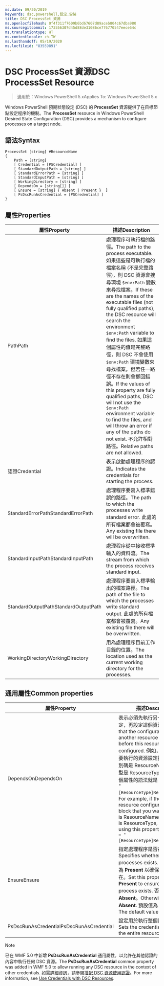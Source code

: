 ```yaml
---
ms.date: 09/20/2019
keywords: dsc,powershell,設定,安裝
title: DSC ProcessSet 資源
ms.openlocfilehash: 0f4f311f7609b6bd67607d89aceb804c67dba980
ms.sourcegitcommit: 173556307d45d88de31086ce776770547eece64c
ms.translationtype: HT
ms.contentlocale: zh-TW
ms.lasthandoff: 05/19/2020
ms.locfileid: "83559891"
---
```

# <a name="dsc-processset-resource"></a><span data-ttu-id="5798c-103">DSC ProcessSet 資源</span><span class="sxs-lookup"><span data-stu-id="5798c-103">DSC ProcessSet Resource</span></span>

> <span data-ttu-id="5798c-104">適用於：Windows PowerShell 5.x</span><span class="sxs-lookup"><span data-stu-id="5798c-104">Applies To: Windows PowerShell 5.x</span></span>

<span data-ttu-id="5798c-105">Windows PowerShell 預期狀態設定 (DSC) 的 **ProcessSet** 資源提供了在目標節點設定程序的機制。</span><span class="sxs-lookup"><span data-stu-id="5798c-105">The **ProcessSet** resource in Windows PowerShell Desired State Configuration (DSC) provides a mechanism to configure processes on a target node.</span></span>

## <a name="syntax"></a><span data-ttu-id="5798c-106">語法</span><span class="sxs-lookup"><span data-stu-id="5798c-106">Syntax</span></span>

```Syntax
ProcessSet [string] #ResourceName
{
    Path = [string]
    [ Credential = [PSCredential] ]
    [ StandardOutputPath = [string] ]
    [ StandardErrorPath = [string] ]
    [ StandardInputPath = [string] ]
    [ WorkingDirectory = [string] ]
    [ DependsOn = [string[]] ]
    [ Ensure = [string] { Absent | Present }  ]
    [ PsDscRunAsCredential = [PSCredential] ]
}
```

## <a name="properties"></a><span data-ttu-id="5798c-107">屬性</span><span class="sxs-lookup"><span data-stu-id="5798c-107">Properties</span></span>

|<span data-ttu-id="5798c-108">屬性</span><span class="sxs-lookup"><span data-stu-id="5798c-108">Property</span></span> |<span data-ttu-id="5798c-109">描述</span><span class="sxs-lookup"><span data-stu-id="5798c-109">Description</span></span> |
|---|---|
|<span data-ttu-id="5798c-110">Path</span><span class="sxs-lookup"><span data-stu-id="5798c-110">Path</span></span> |<span data-ttu-id="5798c-111">處理程序可執行檔的路徑。</span><span class="sxs-lookup"><span data-stu-id="5798c-111">The path to the process executable.</span></span> <span data-ttu-id="5798c-112">如果這些是可執行檔的檔案名稱 (不是完整路徑)，則 DSC 資源會搜尋環境 `$env:Path` 變數來尋找檔案。</span><span class="sxs-lookup"><span data-stu-id="5798c-112">If these are the names of the executable files (not fully qualified paths), the DSC resource will search the environment `$env:Path` variable to find the files.</span></span> <span data-ttu-id="5798c-113">如果這個屬性的值是完整路徑，則 DSC 不會使用 `$env:Path` 環境變數來尋找檔案，但若任一路徑不存在則會擲回錯誤。</span><span class="sxs-lookup"><span data-stu-id="5798c-113">If the values of this property are fully qualified paths, DSC will not use the `$env:Path` environment variable to find the files, and will throw an error if any of the paths do not exist.</span></span> <span data-ttu-id="5798c-114">不允許相對路徑。</span><span class="sxs-lookup"><span data-stu-id="5798c-114">Relative paths are not allowed.</span></span> |
|<span data-ttu-id="5798c-115">認證</span><span class="sxs-lookup"><span data-stu-id="5798c-115">Credential</span></span> |<span data-ttu-id="5798c-116">表示啟動處理程序的認證。</span><span class="sxs-lookup"><span data-stu-id="5798c-116">Indicates the credentials for starting the process.</span></span> |
|<span data-ttu-id="5798c-117">StandardErrorPath</span><span class="sxs-lookup"><span data-stu-id="5798c-117">StandardErrorPath</span></span> |<span data-ttu-id="5798c-118">處理程序要寫入標準錯誤的路徑。</span><span class="sxs-lookup"><span data-stu-id="5798c-118">The path to which the processes write standard error.</span></span> <span data-ttu-id="5798c-119">此處的所有檔案都會被覆寫。</span><span class="sxs-lookup"><span data-stu-id="5798c-119">Any existing file there will be overwritten.</span></span> |
|<span data-ttu-id="5798c-120">StandardInputPath</span><span class="sxs-lookup"><span data-stu-id="5798c-120">StandardInputPath</span></span> |<span data-ttu-id="5798c-121">處理程序從中接收標準輸入的資料流。</span><span class="sxs-lookup"><span data-stu-id="5798c-121">The stream from which the process receives standard input.</span></span> |
|<span data-ttu-id="5798c-122">StandardOutputPath</span><span class="sxs-lookup"><span data-stu-id="5798c-122">StandardOutputPath</span></span> |<span data-ttu-id="5798c-123">處理程序要寫入標準輸出的檔案路徑。</span><span class="sxs-lookup"><span data-stu-id="5798c-123">The path of the file to which the processes write standard output.</span></span> <span data-ttu-id="5798c-124">此處的所有檔案都會被覆寫。</span><span class="sxs-lookup"><span data-stu-id="5798c-124">Any existing file there will be overwritten.</span></span> |
|<span data-ttu-id="5798c-125">WorkingDirectory</span><span class="sxs-lookup"><span data-stu-id="5798c-125">WorkingDirectory</span></span> |<span data-ttu-id="5798c-126">用為處理程序目前工作目錄的位置。</span><span class="sxs-lookup"><span data-stu-id="5798c-126">The location used as the current working directory for the processes.</span></span> |

## <a name="common-properties"></a><span data-ttu-id="5798c-127">通用屬性</span><span class="sxs-lookup"><span data-stu-id="5798c-127">Common properties</span></span>

|<span data-ttu-id="5798c-128">屬性</span><span class="sxs-lookup"><span data-stu-id="5798c-128">Property</span></span> |<span data-ttu-id="5798c-129">描述</span><span class="sxs-lookup"><span data-stu-id="5798c-129">Description</span></span> |
|---|---|
|<span data-ttu-id="5798c-130">DependsOn</span><span class="sxs-lookup"><span data-stu-id="5798c-130">DependsOn</span></span> |<span data-ttu-id="5798c-131">表示必須先執行另一個資源的設定，再設定這個資源。</span><span class="sxs-lookup"><span data-stu-id="5798c-131">Indicates that the configuration of another resource must run before this resource is configured.</span></span> <span data-ttu-id="5798c-132">例如，如果第一個想要執行的資源設定指令碼區塊識別碼是 ResourceName，而其類型是 ResourceType，則使用這個屬性的語法就是 `DependsOn = "[ResourceType]ResourceName"`。</span><span class="sxs-lookup"><span data-stu-id="5798c-132">For example, if the ID of the resource configuration script block that you want to run first is ResourceName and its type is ResourceType, the syntax for using this property is `DependsOn = "[ResourceType]ResourceName"`.</span></span> |
|<span data-ttu-id="5798c-133">Ensure</span><span class="sxs-lookup"><span data-stu-id="5798c-133">Ensure</span></span> |<span data-ttu-id="5798c-134">指定處理程序是否存在。</span><span class="sxs-lookup"><span data-stu-id="5798c-134">Specifies whether the processes exists.</span></span> <span data-ttu-id="5798c-135">將此屬性設定為 **Present** 以確保處理程序存在。</span><span class="sxs-lookup"><span data-stu-id="5798c-135">Set this property to **Present** to ensure that the process exists.</span></span> <span data-ttu-id="5798c-136">否則，請設定為 **Absent**。</span><span class="sxs-lookup"><span data-stu-id="5798c-136">Otherwise, set it to **Absent**.</span></span> <span data-ttu-id="5798c-137">預設值為 **Present**。</span><span class="sxs-lookup"><span data-stu-id="5798c-137">The default value is **Present**.</span></span> |
|<span data-ttu-id="5798c-138">PsDscRunAsCredential</span><span class="sxs-lookup"><span data-stu-id="5798c-138">PsDscRunAsCredential</span></span> |<span data-ttu-id="5798c-139">設定用於執行整個資源的認證。</span><span class="sxs-lookup"><span data-stu-id="5798c-139">Sets the credential for running the entire resource as.</span></span> |

> [!NOTE]
> <span data-ttu-id="5798c-140">已在 WMF 5.0 中新增 **PsDscRunAsCredential** 通用屬性，以允許在其他認證的內容中執行任何 DSC 資源。</span><span class="sxs-lookup"><span data-stu-id="5798c-140">The **PsDscRunAsCredential** common property was added in WMF 5.0 to allow running any DSC resource in the context of other credentials.</span></span> <span data-ttu-id="5798c-141">如需詳細資訊，請參閱[搭配 DSC 資源使用認證](../../../configurations/runasuser.md)。</span><span class="sxs-lookup"><span data-stu-id="5798c-141">For more information, see [Use Credentials with DSC Resources](../../../configurations/runasuser.md).</span></span>
